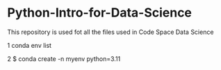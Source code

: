 # Python-Intro-for-Data-Science
This repository is used fot all the files used in Code Space Data Science


1 conda env list

2 $ conda create -n myenv python=3.11 

